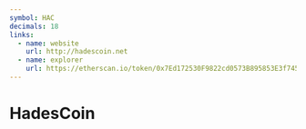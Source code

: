 ```yaml
---
symbol: HAC
decimals: 18
links:
  - name: website
    url: http://hadescoin.net
  - name: explorer
    url: https://etherscan.io/token/0x7Ed172530F9822cd0573B895853E3f745f4108B4
---
```


# HadesCoin
